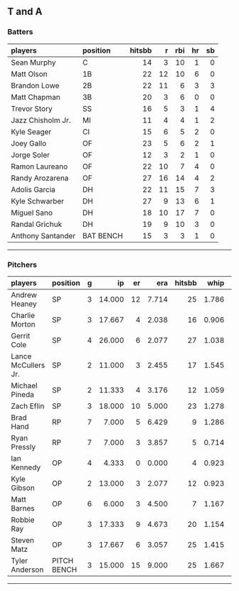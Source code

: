 ## T and A

### Batters

 
|players           |position  | hitsbb|  r| rbi| hr| sb| 
|:-----------------|:---------|------:|--:|---:|--:|--:| 
|Sean Murphy       |C         |     14|  3|  10|  1|  0| 
|Matt Olson        |1B        |     22| 12|  10|  6|  0| 
|Brandon Lowe      |2B        |     22| 11|   6|  3|  3| 
|Matt Chapman      |3B        |     20|  3|   6|  0|  0| 
|Trevor Story      |SS        |     16|  5|   3|  1|  4| 
|Jazz Chisholm Jr. |MI        |     11|  4|   4|  1|  2| 
|Kyle Seager       |CI        |     15|  6|   5|  2|  0| 
|Joey Gallo        |OF        |     23|  5|   6|  2|  1| 
|Jorge Soler       |OF        |     12|  3|   2|  1|  0| 
|Ramon Laureano    |OF        |     22| 10|   7|  4|  0| 
|Randy Arozarena   |OF        |     27| 16|  14|  4|  2| 
|Adolis Garcia     |DH        |     22| 11|  15|  7|  3| 
|Kyle Schwarber    |DH        |     27|  9|  13|  6|  1| 
|Miguel Sano       |DH        |     18| 10|  17|  7|  0| 
|Randal Grichuk    |DH        |     19|  9|  10|  3|  0| 
|Anthony Santander |BAT BENCH |     15|  3|   3|  1|  0| 


* * *

### Pitchers

 
|players             |position    |  g|     ip| er|   era| hitsbb|  whip| so|  w| sv| 
|:-------------------|:-----------|--:|------:|--:|-----:|------:|-----:|--:|--:|--:| 
|Andrew Heaney       |SP          |  3| 14.000| 12| 7.714|     25| 1.786| 11|  1|  0| 
|Charlie Morton      |SP          |  3| 17.667|  4| 2.038|     16| 0.906| 21|  1|  0| 
|Gerrit Cole         |SP          |  4| 26.000|  6| 2.077|     27| 1.038| 31|  2|  0| 
|Lance McCullers Jr. |SP          |  2| 11.000|  3| 2.455|     17| 1.545| 12|  0|  0| 
|Michael Pineda      |SP          |  2| 11.333|  4| 3.176|     12| 1.059| 15|  1|  0| 
|Zach Eflin          |SP          |  3| 18.000| 10| 5.000|     23| 1.278| 21|  0|  0| 
|Brad Hand           |RP          |  7|  7.000|  5| 6.429|      9| 1.286| 10|  0|  5| 
|Ryan Pressly        |RP          |  7|  7.000|  3| 3.857|      5| 0.714|  6|  0|  1| 
|Ian Kennedy         |OP          |  4|  4.333|  0| 0.000|      4| 0.923|  3|  0|  1| 
|Kyle Gibson         |OP          |  2| 13.000|  3| 2.077|     12| 0.923|  7|  0|  0| 
|Matt Barnes         |OP          |  6|  6.000|  3| 4.500|      7| 1.167| 11|  0|  4| 
|Robbie Ray          |OP          |  3| 17.333|  9| 4.673|     20| 1.154| 21|  1|  0| 
|Steven Matz         |OP          |  3| 17.667|  6| 3.057|     25| 1.415| 23|  1|  0| 
|Tyler Anderson      |PITCH BENCH |  3| 15.000| 15| 9.000|     25| 1.667| 18|  0|  0| 


* * *


